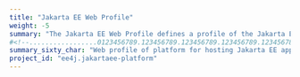 ```yaml
---
title: "Jakarta EE Web Profile"
weight: -5
summary: "The Jakarta EE Web Profile defines a profile of the Jakarta EE Platform specifically targeted at web applications."
#<!--.................0123456789.123456789.123456789.123456789.123456789.123456789-->
summary_sixty_char: "Web profile of platform for hosting Jakarta EE applications"
project_id: "ee4j.jakartaee-platform"
---
```

